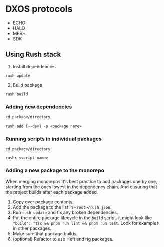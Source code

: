 # DXOS protocols 

* ECHO
* HALO
* MESH
* SDK

## Using Rush stack

1. Install dependencies

```
rush update
```

2. Build package

```
rush build
```

### Adding new dependencies


```
cd package/directory

rush add [--dev] -p <package name>
```

### Running scripts in individual packages

```
cd package/directory

rushx <script name>
```


### Adding a new package to the monorepo

When merging monorepos it's best practice to add packages one by one, starting from the ones lowest in the dependency chain. And ensuring that the project builds after each package added.

1. Copy over package contents.
2. Add the package to the list in `<root>/rush.json`.
3. Run `rush update` and fix any broken dependencies.
4. Put the entire package lifecycle in the `build` script. it might look like `"build": "tsc && pnpm run lint && pnpm run test`. Look for examples in other packages.
5. Make sure that package builds.
6. (optional) Refactor to use Heft and rig packages.
